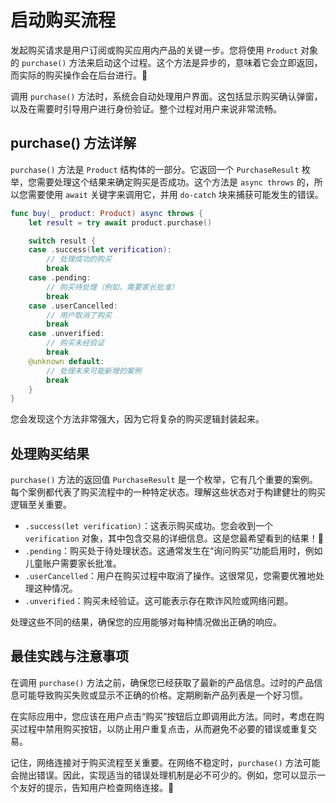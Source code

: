 ﻿# 启动购买流程

发起购买请求是用户订阅或购买应用内产品的关键一步。您将使用 `Product` 对象的 `purchase()` 方法来启动这个过程。这个方法是异步的，意味着它会立即返回，而实际的购买操作会在后台进行。🚀

调用 `purchase()` 方法时，系统会自动处理用户界面。这包括显示购买确认弹窗，以及在需要时引导用户进行身份验证。整个过程对用户来说非常流畅。

## purchase() 方法详解

`purchase()` 方法是 `Product` 结构体的一部分。它返回一个 `PurchaseResult` 枚举，您需要处理这个结果来确定购买是否成功。这个方法是 `async throws` 的，所以您需要使用 `await` 关键字来调用它，并用 `do-catch` 块来捕获可能发生的错误。

```swift
func buy(_ product: Product) async throws {
    let result = try await product.purchase()

    switch result {
    case .success(let verification):
        // 处理成功的购买
        break
    case .pending:
        // 购买待处理（例如，需要家长批准）
        break
    case .userCancelled:
        // 用户取消了购买
        break
    case .unverified:
        // 购买未经验证
        break
    @unknown default:
        // 处理未来可能新增的案例
        break
    }
}
```

您会发现这个方法非常强大，因为它将复杂的购买逻辑封装起来。

## 处理购买结果

`purchase()` 方法的返回值 `PurchaseResult` 是一个枚举，它有几个重要的案例。每个案例都代表了购买流程中的一种特定状态。理解这些状态对于构建健壮的购买逻辑至关重要。

*   `.success(let verification)`：这表示购买成功。您会收到一个 `verification` 对象，其中包含交易的详细信息。这是您最希望看到的结果！🎉
*   `.pending`：购买处于待处理状态。这通常发生在“询问购买”功能启用时，例如儿童账户需要家长批准。
*   `.userCancelled`：用户在购买过程中取消了操作。这很常见，您需要优雅地处理这种情况。
*   `.unverified`：购买未经验证。这可能表示存在欺诈风险或网络问题。

处理这些不同的结果，确保您的应用能够对每种情况做出正确的响应。

## 最佳实践与注意事项

在调用 `purchase()` 方法之前，确保您已经获取了最新的产品信息。过时的产品信息可能导致购买失败或显示不正确的价格。定期刷新产品列表是一个好习惯。

在实际应用中，您应该在用户点击“购买”按钮后立即调用此方法。同时，考虑在购买过程中禁用购买按钮，以防止用户重复点击，从而避免不必要的错误或重复交易。

记住，网络连接对于购买流程至关重要。在网络不稳定时，`purchase()` 方法可能会抛出错误。因此，实现适当的错误处理机制是必不可少的。例如，您可以显示一个友好的提示，告知用户检查网络连接。📶


